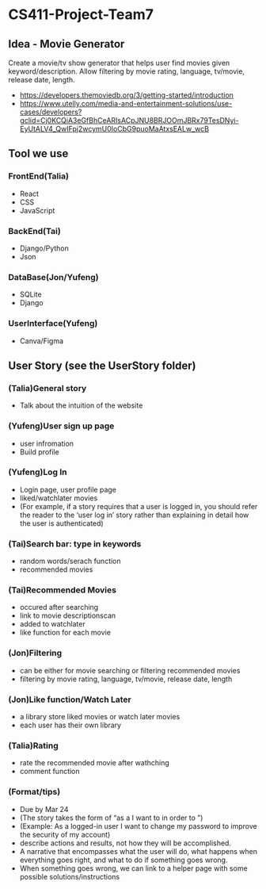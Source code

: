 # CS411-Project-Team7

## Idea - Movie Generator

Create a movie/tv show generator that helps user find movies given keyword/description. Allow filtering by movie rating, language, tv/movie, release date, length.
* https://developers.themoviedb.org/3/getting-started/introduction
* https://www.utelly.com/media-and-entertainment-solutions/use-cases/developers?gclid=Cj0KCQiA3eGfBhCeARIsACpJNU8BRJOOmJBRx79TesDNyi-EyUtALV4_QwIFpj2wcymU0IoCbG9puoMaAtxsEALw_wcB

## Tool we use

### FrontEnd(Talia)
* React
* CSS
* JavaScript

### BackEnd(Tai)
* Django/Python
* Json

### DataBase(Jon/Yufeng)
* SQLite
* Django

### UserInterface(Yufeng)
* Canva/Figma

## User Story (see the UserStory folder)

### (Talia)General story
 * Talk about the intuition of the website

### (Yufeng)User sign up page
 * user infromation
 * Build profile

### (Yufeng)Log In 
 * Login page, user profile page 
 * liked/watchlater movies
 * (For example, if a story requires that a user is logged in, you should refer the reader to the ‘user log in’ story rather than explaining in detail how the user is authenticated)

### (Tai)Search bar: type in keywords
 * random words/serach function 
 * recommended movies 

### (Tai)Recommended Movies
 * occured after searching
 * link to movie descriptionscan
 * added to watchlater
 * like function for each movie

### (Jon)Filtering
 * can be either for movie searching or filtering recommended movies
 * filtering by movie rating, language, tv/movie, release date, length

### (Jon)Like function/Watch Later
 * a library store liked movies or watch later movies
 * each user has their own library

### (Talia)Rating
 * rate the recommended movie after wathching 
 * comment function 

### (Format/tips)
 * Due by Mar 24
 * (The story takes the form of “as a I want to in order to ”)
 * (Example: As a logged-in user I want to change my password to improve the security of my account)
 * describe actions and results, not how they will be accomplished.
 * A narrative that encompasses what the user will do, what happens when everything goes right, and what to do if something goes wrong.
  * When something goes wrong, we can link to a helper page with some possible solutions/instructions

